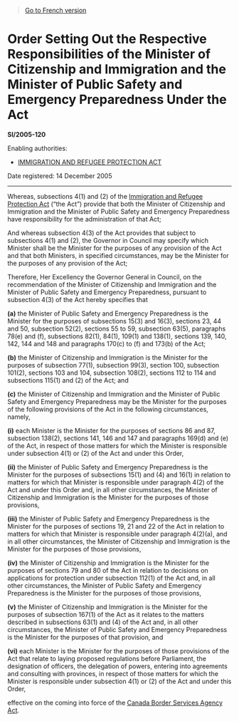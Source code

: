 > [Go to French version](/fr/Règlements/Textes%20réglementaires/2005/120.md)

# Order Setting Out the Respective Responsibilities of the Minister of Citizenship and Immigration and the Minister of Public Safety and Emergency Preparedness Under the Act

**SI/2005-120**

Enabling authorities: 
- [IMMIGRATION AND REFUGEE PROTECTION ACT](/en/Acts/Statutes%20of%20Canada/2001/c.%2027.md)

Date registered: 14 December 2005

----------

Whereas, subsections 4(1) and (2) of the [Immigration and Refugee Protection Act](/en/Acts/Statutes%20of%20Canada/2001/c.%2027.md) (“the Act”) provide that both the Minister of Citizenship and Immigration and the Minister of Public Safety and Emergency Preparedness have responsibility for the administration of that Act;

And whereas subsection 4(3) of the Act provides that subject to subsections 4(1) and (2), the Governor in Council may specify which Minister shall be the Minister for the purposes of any provision of the Act and that both Ministers, in specified circumstances, may be the Minister for the purposes of any provision of the Act;

Therefore, Her Excellency the Governor General in Council, on the recommendation of the Minister of Citizenship and Immigration and the Minister of Public Safety and Emergency Preparedness, pursuant to subsection 4(3) of the Act hereby specifies that

**(a)** the Minister of Public Safety and Emergency Preparedness is the Minister for the purposes of subsections 15(3) and 16(3), sections 23, 44 and 50, subsection 52(2), sections 55 to 59, subsection 63(5), paragraphs 78(e) and (f), subsections 82(1), 84(1), 109(1) and 138(1), sections 139, 140, 142, 144 and 148 and paragraphs 170(c) to (f) and 173(b) of the Act;



**(b)** the Minister of Citizenship and Immigration is the Minister for the purposes of subsection 77(1), subsection 99(3), section 100, subsection 101(2), sections 103 and 104, subsection 108(2), sections 112 to 114 and subsections 115(1) and (2) of the Act; and



**(c)** the Minister of Citizenship and Immigration and the Minister of Public Safety and Emergency Preparedness may be the Minister for the purposes of the following provisions of the Act in the following circumstances, namely,

**(i)** each Minister is the Minister for the purposes of sections 86 and 87, subsection 138(2), sections 141, 146 and 147 and paragraphs 169(d) and (e) of the Act, in respect of those matters for which the Minister is responsible under subsection 4(1) or (2) of the Act and under this Order,



**(ii)** the Minister of Public Safety and Emergency Preparedness is the Minister for the purposes of subsections 15(1) and (4) and 16(1) in relation to matters for which that Minister is responsible under paragraph 4(2) of the Act and under this Order and, in all other circumstances, the Minister of Citizenship and Immigration is the Minister for the purposes of those provisions,



**(iii)** the Minister of Public Safety and Emergency Preparedness is the Minister for the purposes of sections 19, 21 and 22 of the Act in relation to matters for which that Minister is responsible under paragraph 4(2)(a), and in all other circumstances, the Minister of Citizenship and Immigration is the Minister for the purposes of those provisions,



**(iv)** the Minister of Citizenship and Immigration is the Minister for the purposes of sections 79 and 80 of the Act in relation to decisions on applications for protection under subsection 112(1) of the Act and, in all other circumstances, the Minister of Public Safety and Emergency Preparedness is the Minister for the purposes of those provisions,



**(v)** the Minister of Citizenship and Immigration is the Minister for the purposes of subsection 167(1) of the Act as it relates to the matters described in subsections 63(1) and (4) of the Act and, in all other circumstances, the Minister of Public Safety and Emergency Preparedness is the Minister for the purposes of that provision, and



**(vi)** each Minister is the Minister for the purposes of those provisions of the Act that relate to laying proposed regulations before Parliament, the designation of officers, the delegation of powers, entering into agreements and consulting with provinces, in respect of those matters for which the Minister is responsible under subsection 4(1) or (2) of the Act and under this Order,





effective on the coming into force of the [Canada Border Services Agency Act](/en/Acts/Statutes%20of%20Canada/2005/c.%2038.md).


